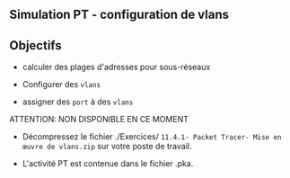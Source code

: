 ## Simulation PT  - configuration  de vlans

## Objectifs

- calculer des plages d'adresses pour sous-réseaux 

- Configurer des ```vlans```

- assigner des ```port``` à des ```vlans```


ATTENTION:  NON DISPONIBLE EN CE MOMENT

- Décompressez le fichier ./Exercices/ ```11.4.1- Packet Tracer- Mise en œuvre de vlans.zip``` sur votre poste de travail.

- L'activité  PT est contenue dans le fichier .pka.  

